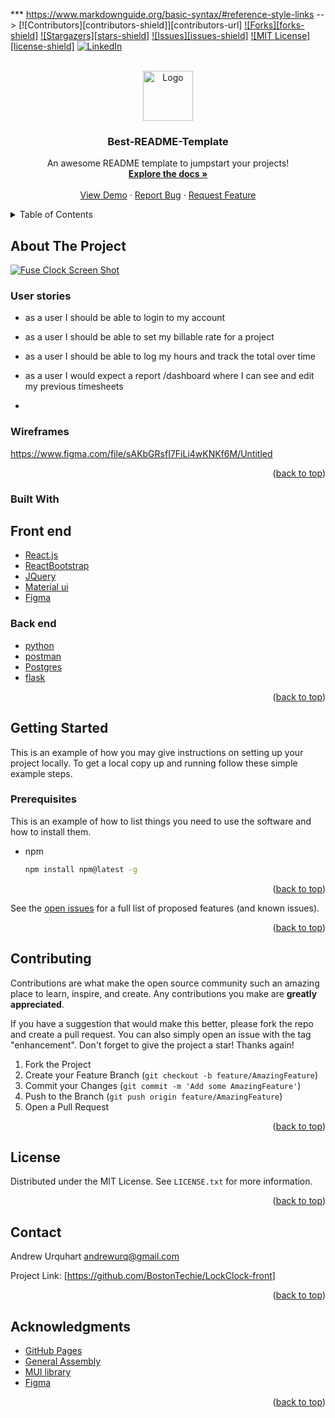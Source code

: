 <div id="top"></div>




<!-- PROJECT SHIELDS -->

*** https://www.markdownguide.org/basic-syntax/#reference-style-links
-->
[![Contributors][contributors-shield]][contributors-url]
[![Forks][forks-shield]][forks-url]
[![Stargazers][stars-shield]][stars-url]
[![Issues][issues-shield]][issues-url]
[![MIT License][license-shield]][license-url]
[![LinkedIn][linkedin-shield]][linkedin-url]



<!-- PROJECT LOGO -->
<br />
<div align="center">
  <a href="https://github.com/othneildrew/Best-README-Template">
    <img src="images/logo.png" alt="Logo" width="80" height="80">
  </a>

  <h3 align="center">Best-README-Template</h3>

  <p align="center">
    An awesome README template to jumpstart your projects!
    <br />
    <a href="https://github.com/othneildrew/Best-README-Template"><strong>Explore the docs »</strong></a>
    <br />
    <br />
    <a href="https://github.com/othneildrew/Best-README-Template">View Demo</a>
    ·
    <a href="https://github.com/BostonTechie/LockClock-front/issues">Report Bug</a>
    ·
    <a href="https://github.com/BostonTechie/LockClock-front/issues">Request Feature</a>
  </p>
</div>



<!-- TABLE OF CONTENTS -->
<details>
  <summary>Table of Contents</summary>
  <ol>
    <li>
      <a href="#about-the-project">About The Project</a>
      <ul>
        <li><a href="#built-with">Built With</a></li>
      </ul>
    </li>
    <li>
      <a href="#getting-started">Getting Started</a>
      <ul>
        <li><a href="#prerequisites">Prerequisites</a></li>
        <li><a href="#installation">Installation</a></li>
      </ul>
    </li>
    <li><a href="#usage">Usage</a></li>
    <li><a href="#contributing">Contributing</a></li>
    <li><a href="#license">License</a></li>
    <li><a href="#contact">Contact</a></li>
    <li><a href="#acknowledgments">Acknowledgments</a></li>
  </ol>
</details>



<!-- ABOUT THE PROJECT -->
## About The Project

[![Fuse Clock Screen Shot][product-screenshot]](https://example.com)


### User stories
 

- as a user I should be able to login to my account
- as a user I should be able to set my billable rate for a project
- as a user I should be able to log my hours and track the total over time

- as a user I  would expect a report /dashboard where I can see and edit my previous timesheets
- 
### Wireframes

https://www.figma.com/file/sAKbGRsfI7FiLi4wKNKf6M/Untitled

<p align="right">(<a href="#top">back to top</a>)</p>



### Built With
## Front end
   
* [React.js](https://reactjs.org/)
* [ReactBootstrap](https://getbootstrap.com)
* [JQuery](https://jquery.com)
* [Material ui](https://mui.com/getting-started/installation/)
* [Figma](https://www.figma.com/)

### Back end
* [python](https://www.python.org/)
* [postman](https://www.postman.com/)
* [Postgres](https://www.postgresql.org/)
* [flask](https://flask.palletsprojects.com/en/2.1.x/)
<p align="right">(<a href="#top">back to top</a>)</p>



<!-- GETTING STARTED -->
## Getting Started

This is an example of how you may give instructions on setting up your project locally.
To get a local copy up and running follow these simple example steps.

### Prerequisites

This is an example of how to list things you need to use the software and how to install them.
* npm
  ```sh
  npm install npm@latest -g
  ```



<p align="right">(<a href="#top">back to top</a>)</p>



See the [open issues](https://github.com/BostonTechie/LockClock-front/issues) for a full list of proposed features (and known issues).

<p align="right">(<a href="#top">back to top</a>)</p>



<!-- CONTRIBUTING -->
## Contributing

Contributions are what make the open source community such an amazing place to learn, inspire, and create. Any contributions you make are **greatly appreciated**.

If you have a suggestion that would make this better, please fork the repo and create a pull request. You can also simply open an issue with the tag "enhancement".
Don't forget to give the project a star! Thanks again!

1. Fork the Project
2. Create your Feature Branch (`git checkout -b feature/AmazingFeature`)
3. Commit your Changes (`git commit -m 'Add some AmazingFeature'`)
4. Push to the Branch (`git push origin feature/AmazingFeature`)
5. Open a Pull Request

<p align="right">(<a href="#top">back to top</a>)</p>



<!-- LICENSE -->
## License

Distributed under the MIT License. See `LICENSE.txt` for more information.

<p align="right">(<a href="#top">back to top</a>)</p>



<!-- CONTACT -->
## Contact

Andrew Urquhart andrewurq@gmail.com

Project Link: [https://github.com/BostonTechie/LockClock-front]

<p align="right">(<a href="#top">back to top</a>)</p>



<!-- ACKNOWLEDGMENTS -->
## Acknowledgments



* [GitHub Pages](https://pages.github.com)
* [General Assembly](https://generalassemb.ly/)
* [MUI library](https://mui.com/)
* [Figma](https://www.figma.com//)

<p align="right">(<a href="#top">back to top</a>)</p>



<!-- MARKDOWN LINKS & IMAGES -->
<!-- https://www.markdownguide.org/basic-syntax/#reference-style-links -->


[forks-url]: https://github.com/othneildrew/Best-README-Template/network/members

[stars-url]: https://github.com/BostonTechie/LockClock-front/stargazers

[issues-url]: https://github.com/BostonTechie/LockClock-front/issues

[license-url]:https://github.com/BostonTechie/LockClock-front/blob/main/LICENSE.txt
[linkedin-shield]: https://img.shields.io/badge/-LinkedIn-black.svg?style=for-the-badge&logo=linkedin&colorB=555
[linkedin-url]: https://www.linkedin.com/in/andrew-urquhart/
[product-screenshot]: images/screenshot.png
